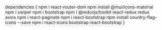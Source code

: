 
dependencies
{
	npm i react-router-dom
	npm install @mui/icons-material
	npm i swiper
	npm i bootstrap
	npm i @reduxjs/toolkit react-redux redux axios
	npm i react-paginate
	npm i react-bootstrap
	npm install country-flag-icons --save
	npm i react-icons bootstrap react-bootstrap 
}